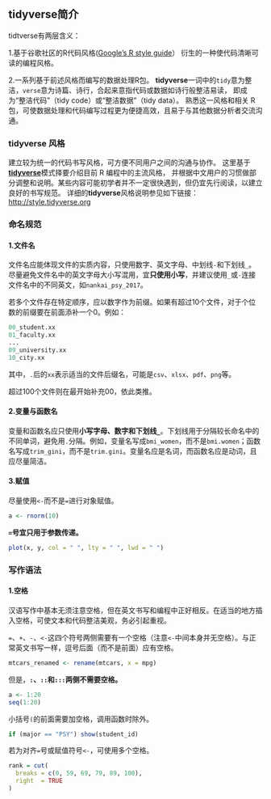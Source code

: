 ## tidyverse简介
tidtverse有两层含义：

1.基于谷歌社区的R代码风格([Google’s R style guide](https://google.github.io/styleguide/Rguide.xml)）
衍生的一种使代码清晰可读的编程风格。          

2.一系列基于前述风格而编写的数据处理R包。
**tidyverse**一词中的`tidy`意为整洁，`verse`意为诗篇、诗行，合起来意指代码或数据如诗行般整洁易读，
即成为“整洁代码”（tidy code）或“整洁数据”（tidy data）。
熟悉这一风格和相关 R 包，可使数据处理和代码编写过程更为便捷高效，且易于与其他数据分析者交流沟通。

### **tidyverse** 风格
建立较为统一的代码书写风格，可方便不同用户之间的沟通与协作。
这里基于[**tidyverse**](https://www.tidyverse.org/)模式择要介绍目前 R 编程中的主流风格，
并根据中文用户的习惯做部分调整和说明。某些内容可能初学者并不一定很快遇到，但仍宜先行阅读，以建立良好的书写规范。
详细的**tidyverse**风格说明参见如下链接：<http://style.tidyverse.org>

### 命名规范
#### 1.文件名
文件名应能体现文件的实质内容，只使用数字、英文字母、中划线`-`和下划线`_`。
尽量避免文件名中的英文字母大小写混用，宜**只使用小写**，并建议使用`_`或`-`连接文件名中的不同英文，如`nankai_psy_2017`。

若多个文件存在特定顺序，应以数字作为前缀。如果有超过10个文件，对于个位数的前缀要在前面添补一个0。例如：

```r
00_student.xx
01_faculty.xx
...
09_university.xx
10_city.xx
```
其中，`.`后的`xx`表示适当的文件后缀名，可能是`csv`、`xlsx`、`pdf`、`png`等。

超过100个文件则在最开始补充00，依此类推。

#### 2.变量与函数名

变量和函数名应只使用**小写字母、数字和下划线`_`**。下划线用于分隔较长命名中的不同单词，避免用`.`分隔。例如，变量名写成`bmi_women`，而不是`bmi.women`；函数名写成`trim_gini`，而不是`trim.gini`。变量名应是名词，而函数名应是动词，且应尽量简洁。

#### 3.赋值

尽量使用`<-`而不是`=`进行对象赋值。

```r
a <- rnorm(10)
```

**`=`号宜只用于参数传递。**

```r
plot(x, y, col = " ", lty = " ", lwd = " ")
```

### 写作语法

#### 1.空格

汉语写作中基本无须注意空格，但在英文书写和编程中正好相反。在适当的地方插入空格，可使文本和代码整洁美观，务必引起重视。

`=`、`+`、`-`、`<-`这四个符号两侧需要有一个空格（注意`<-`中间本身并无空格）。与正常英文书写一样，逗号后面（而不是前面）应有空格。

```r
mtcars_renamed <- rename(mtcars, x = mpg)
```

但是，**`:`、`::`和`:::`两侧不需要空格。**

```r
a <- 1:20
seq(1:20)
```

小括号`(`的前面需要加空格，调用函数时除外。

```r
if (major == "PSY") show(student_id)
```

若为对齐`=`号或赋值符号`<-`，可使用多个空格。

```r
rank = cut(
  breaks = c(0, 59, 69, 79, 89, 100),
  right  = TRUE
)
```
